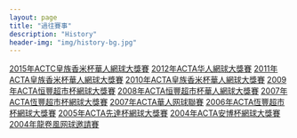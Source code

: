 ```yaml
---
layout: page
title: "過往賽事"
description: "History"
header-img: "img/history-bg.jpg"
---
```


<div class="list-group">
    <a href="{{ site.baseurl }}/history/2015/" class="list-group-item"><span class="glyphicon glyphicon-star" aria-hidden="true"></span> 2015年ACTC皇族香米杯華人網球大獎賽</a>
    <a href="{{ site.baseurl }}/history/2012/" class="list-group-item"><span class="glyphicon glyphicon-star" aria-hidden="true"></span> 2012年ACTA华人網球大獎賽</a>
    <a href="{{ site.baseurl }}/history/2011/" class="list-group-item"><span class="glyphicon glyphicon-star" aria-hidden="true"></span> 2011年ACTA皇族香米杯華人網球大獎賽</a>
    <a href="{{ site.baseurl }}/history/2010/" class="list-group-item"><span class="glyphicon glyphicon-star" aria-hidden="true"></span> 2010年ACTA皇族香米杯華人網球大獎賽</a>
    <a href="{{ site.baseurl }}/history/2009/" class="list-group-item"><span class="glyphicon glyphicon-star" aria-hidden="true"></span> 2009年ACTA恒豐超市杯網球大獎賽</a>
    <a href="{{ site.baseurl }}/history/2008/" class="list-group-item"><span class="glyphicon glyphicon-star" aria-hidden="true"></span> 2008年ACTA恒豐超市杯華人網球大獎賽</a>
    <a href="{{ site.baseurl }}/history/2007/" class="list-group-item"><span class="glyphicon glyphicon-star" aria-hidden="true"></span> 2007年ACTA恆豐超市杯網球大獎賽</a>
    <a href="{{ site.baseurl }}/history/2007/league/" class="list-group-item"><span class="glyphicon glyphicon-star" aria-hidden="true"></span> 2007年ACTA華人网球聯賽</a>
    <a href="{{ site.baseurl }}/history/2006/" class="list-group-item"><span class="glyphicon glyphicon-star" aria-hidden="true"></span> 2006年ACTA恆豐超市杯網球大獎賽</a>
    <a href="{{ site.baseurl }}/history/2005/" class="list-group-item"><span class="glyphicon glyphicon-star" aria-hidden="true"></span> 2005年ACTA先達杯網球大獎賽</a>
    <a href="{{ site.baseurl }}/history/2004/" class="list-group-item"><span class="glyphicon glyphicon-star" aria-hidden="true"></span> 2004年ACTA安博杯網球大獎賽</a>
    <a href="{{ site.baseurl }}/history/2004/invite/" class="list-group-item"><span class="glyphicon glyphicon-star" aria-hidden="true"></span> 2004年龍卷風网球邀請賽</a>
</div>
